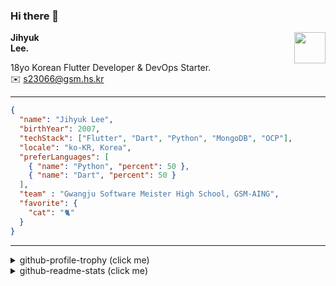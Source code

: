 ### Hi there 👋
<img src="https://github.githubassets.com/images/mona-loading-default.gif" width="50px" align="right">
</a>

**Jihyuk\
Lee.**

18yo Korean Flutter Developer & DevOps Starter.\
✉️ <s23066@gsm.hs.kr>

---

```json
{
  "name": "Jihyuk Lee",
  "birthYear": 2007,
  "techStack": ["Flutter", "Dart", "Python", "MongoDB", "OCP"],
  "locale": "ko-KR, Korea",
  "preferLanguages": [
    { "name": "Python", "percent": 50 },
    { "name": "Dart", "percent": 50 }
  ],
  "team" : "Gwangju Software Meister High School, GSM-AING",
  "favorite": {
    "cat": "🐈"
  }
}
```
---
<details>
  <summary>github-profile-trophy (click me)</summary>
  
![](https://github-profile-trophy.vercel.app/?username=withJihyuk&row=1&column=8&theme=nord)
  
</details>
<details>
  <summary>github-readme-stats (click me)</summary>
  
<!--START_SECTION:waka-->
![Code Time](http://img.shields.io/badge/Code%20Time-515%20hrs%2012%20mins-blue)

![Lines of code](https://img.shields.io/badge/%EC%A0%80%EB%8A%94%20%EC%97%AC%ED%83%9C%EA%B9%8C%EC%A7%80%20-412.7%20thousand%20%EC%A4%84%EC%9D%98%20%EC%BD%94%EB%93%9C%EB%A5%BC%20%EC%9E%91%EC%84%B1%ED%96%88%EC%96%B4%EC%9A%94.-blue)

**저는 저녁형 인간이에요. 🦉** 

```text
🌞 아침                     182 commits         ████░░░░░░░░░░░░░░░░░░░░░   14.24 % 
🌆 낮　                     414 commits         ████████░░░░░░░░░░░░░░░░░   32.39 % 
🌃 저녁                     501 commits         ██████████░░░░░░░░░░░░░░░   39.20 % 
🌙 밤　                     181 commits         ████░░░░░░░░░░░░░░░░░░░░░   14.16 % 
```


📊 **저는 이번주를 이렇게 시간을 보냈어요.** 

```text
🕑︎ Timezone: Asia/Seoul

💬 프로그래밍 언어들: 
Kotlin                   8 hrs 40 mins       ██████████████████████░░░   88.38 % 
Dart                     19 mins             █░░░░░░░░░░░░░░░░░░░░░░░░   03.28 % 
XML                      18 mins             █░░░░░░░░░░░░░░░░░░░░░░░░   03.14 % 
Text                     14 mins             █░░░░░░░░░░░░░░░░░░░░░░░░   02.44 % 
Python                   3 mins              ░░░░░░░░░░░░░░░░░░░░░░░░░   00.64 % 

🔥 에디터들: 
Android Studio           9 hrs 31 mins       ████████████████████████░   97.08 % 
VS Code                  17 mins             █░░░░░░░░░░░░░░░░░░░░░░░░   02.92 % 

💻 운영 체제들: 
Mac                      9 hrs 49 mins       █████████████████████████   100.00 % 
```


 Last Updated on 27/09/2024 18:47:37 UTC
<!--END_SECTION:waka-->

</details>

</div>


